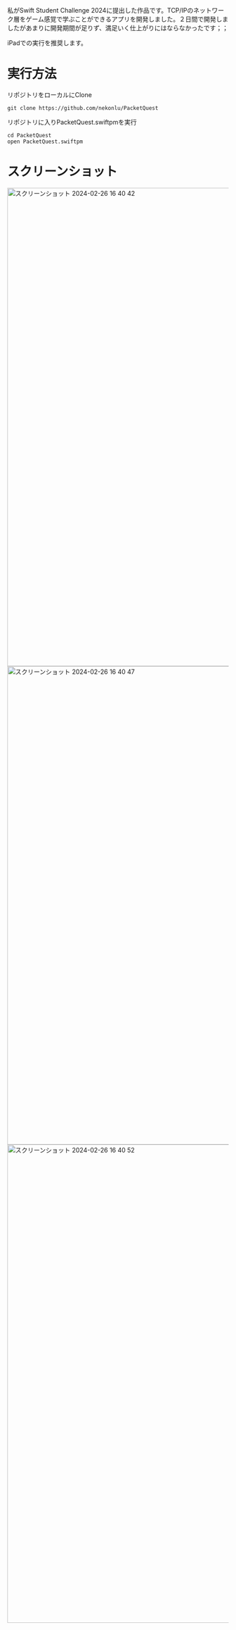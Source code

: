 私がSwift Student Challenge 2024に提出した作品です。TCP/IPのネットワーク層をゲーム感覚で学ぶことができるアプリを開発しました。２日間で開発しましたがあまりに開発期間が足りず、満足いく仕上がりにはならなかったです；；

iPadでの実行を推奨します。

# 実行方法
リポジトリをローカルにClone
```
git clone https://github.com/nekonlu/PacketQuest
```

リポジトリに入りPacketQuest.swiftpmを実行
```
cd PacketQuest
open PacketQuest.swiftpm
```

# スクリーンショット
<img width="1087" alt="スクリーンショット 2024-02-26 16 40 42" src="https://github.com/nekonlu/PacketQuest/assets/85149063/8fdcde3d-390e-479d-b549-c28f4c36b142">
<img width="1087" alt="スクリーンショット 2024-02-26 16 40 47" src="https://github.com/nekonlu/PacketQuest/assets/85149063/190f8f32-8086-4c2f-90d0-d9479dbeaff0">
<img width="1087" alt="スクリーンショット 2024-02-26 16 40 52" src="https://github.com/nekonlu/PacketQuest/assets/85149063/74ff78df-f6b5-4ed2-8f8c-56b66eb695a7">
